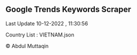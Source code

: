 

## Google Trends Keywords Scraper 
 
Last Update 10-12-2022 , 11:30:56

Country List :
VIETNAM.json



© Abdul Muttaqin 
